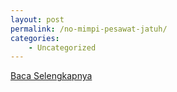 ```yaml
---
layout: post
permalink: /no-mimpi-pesawat-jatuh/
categories:
    - Uncategorized
---
```


[Baca Selengkapnya](/09)